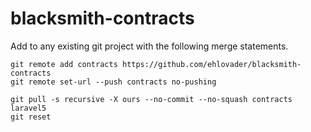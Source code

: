 # blacksmith-contracts

Add to any existing git project with the following merge statements.

```
git remote add contracts https://github.com/ehlovader/blacksmith-contracts
git remote set-url --push contracts no-pushing

git pull -s recursive -X ours --no-commit --no-squash contracts laravel5
git reset
```